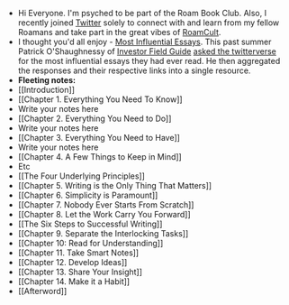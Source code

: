 -  Hi Everyone. I'm psyched to be part of the Roam Book Club. Also, I recently joined [Twitter](https://twitter.com/dthTMW) solely to connect with and learn from my fellow Roamans and take part in the great vibes of [RoamCult](https://twitter.com/CultRoam).
- I thought you'd all enjoy - [Most Influential Essays](https://www.notion.so/b64d5144c7cc4c7a991119eff4588428?v=4c2dba4120a644768db4a0d42839f491). This past summer Patrick O'Shaughnessy of [Investor Field Guide](https://investorfieldguide.com/) [asked the twitterverse](https://twitter.com/patrick_oshag/status/1278307221944840193) for the most influential essays they had ever read. He then aggregated the responses and their respective links into a single resource. 
- **Fleeting notes:**
- [[Introduction]]
- [[Chapter 1. Everything You Need To Know]]
- Write your notes here
- [[Chapter 2. Everything You Need to Do]]
- Write your notes here
- [[Chapter 3. Everything You Need to Have]]
- Write your notes here
- [[Chapter 4. A Few Things to Keep in Mind]]
- Etc
- [[The Four Underlying Principles]]
- [[Chapter 5. Writing is the Only Thing That Matters]]
- [[Chapter 6. Simplicity is Paramount]]
- [[Chapter 7. Nobody Ever Starts From Scratch]]
- [[Chapter 8. Let the Work Carry You Forward]]
- [[The Six Steps to Successful Writing]]
- [[Chapter 9. Separate the Interlocking Tasks]]
- [[Chapter 10: Read for Understanding]]
- [[Chapter 11. Take Smart Notes]]
- [[Chapter 12. Develop Ideas]]
- [[Chapter 13. Share Your Insight]]
- [[Chapter 14. Make it a Habit]]
- [[Afterword]]
